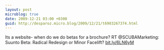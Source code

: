 ```yaml
---
layout: post
microblog: true
date: 2009-12-21 03:00 +0300
guid: http://desparoz.micro.blog/2009/12/21/t6903267374.html
---
```

Its a website- when do we do betas for a brochure? RT @SCUBAMarketing: Suunto Beta: Radical Redesign or Minor Facelift? [bit.ly/6LN6yM](http://bit.ly/6LN6yM)
